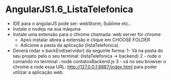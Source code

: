 # AngularJS1.6_ListaTelefonica

- IDE para o angularJS pode ser: webStorm, Sublime etc..
 - Instale o nodejs na sua máquina
 - Instale uma extensão para o chrome chamada: web server for chrome
    - Após instalar abrea a extensão e clique em CHOOSE FOLDER
    - Adicione a pasta da aplicação (listaTelefonica).
- Deverá rodar o backEnd(servidor) da seguinte forma:
1- Vá na pasta do seu projeto pelo o seu terminal: (listaTelefonica -> backend)
2 - rode o comando no terminal : node contatosBackend.js
3 - vá no seu browser o chrome e rode essa URL: http://127.0.0.1:8887/index.html para poder utilizar a aplicação web.
